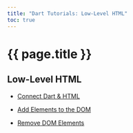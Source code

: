 ```yaml
---
title: "Dart Tutorials: Low-Level HTML"
toc: true
---
```


# {{ page.title }}

## Low-Level HTML

* [Connect Dart & HTML](connect-dart-html)

* [Add Elements to the DOM](add-elements)

* [Remove DOM Elements](remove-elements)



